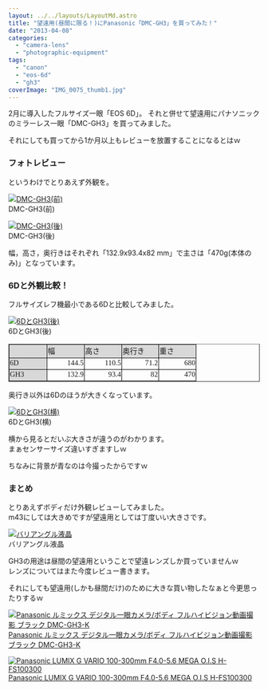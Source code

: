 ```yaml
---
layout: ../../layouts/LayoutMd.astro
title: "望遠用(昼間に限る！)にPanasonic「DMC-GH3」を買ってみた！"
date: "2013-04-08"
categories: 
  - "camera-lens"
  - "photographic-equipment"
tags: 
  - "canon"
  - "eos-6d"
  - "gh3"
coverImage: "IMG_0075_thumb1.jpg"
---
```


2月に導入したフルサイズ一眼「EOS 6D」。 それと併せて望遠用にパナソニックのミラーレス一眼「DMC-GH3」を買ってみました。

それにしても買ってから1か月以上もレビューを放置することになるとはｗ

### フォトレビュー

というわけでとりあえず外観を。

[![DMC-GH3(前)](images/IMG_0075_thumb.jpg "DMC-GH3(前)")](//mizuka123.net/wp-content/uploads/2013/04/IMG_0075.jpg)  
DMC-GH3(前)

[![DMC-GH3(後)](images/IMG_0076_thumb.jpg "DMC-GH3(後)")](//mizuka123.net/wp-content/uploads/2013/04/IMG_0076.jpg)  
DMC-GH3(後)

幅，高さ，奥行きはそれぞれ「132.9x93.4x82 mm」で主さは「470g(本体のみ)」となっています。

### 6Dと外観比較！

フルサイズレフ機最小である6Dと比較してみました。

[![6DとGH3(後)](images/DSC03361_thumb.jpg "6DとGH3(後)")](//mizuka123.net/wp-content/uploads/2013/04/DSC03361.jpg)  
6DとGH3(後)

<table style="border-collapse: collapse; line-height: normal" cellspacing="0" cellpadding="0" width="362" border="1"><colgroup><col style="width: 54pt" width="72"></colgroup><tbody><tr style="height: 13.5pt"><td class="xl66" style="border-left-width: 0.5pt; border-right-width: 0.5pt; border-top-color: windowtext; vertical-align: middle; border-bottom-width: 0.5pt; border-bottom-color: windowtext; padding-top: 1px; padding-left: 1px; border-right-color: windowtext; padding-right: 1px; border-top-width: 0.5pt; background-color: #d8d8d8; border-left-color: windowtext" height="18" width="73">&nbsp;</td><td class="xl66" style="border-right-width: 0.5pt; border-top-color: windowtext; vertical-align: middle; border-bottom-width: 0.5pt; border-bottom-color: windowtext; padding-top: 1px; padding-left: 1px; border-left: medium none; border-right-color: windowtext; padding-right: 1px; border-top-width: 0.5pt; background-color: #d8d8d8" width="72"><span style="font-family: 'ＭＳ Ｐゴシック'"><span style="font-size: 11pt">幅</span></span></td><td class="xl66" style="border-right-width: 0.5pt; border-top-color: windowtext; vertical-align: middle; border-bottom-width: 0.5pt; border-bottom-color: windowtext; padding-top: 1px; padding-left: 1px; border-left: medium none; border-right-color: windowtext; padding-right: 1px; border-top-width: 0.5pt; background-color: #d8d8d8" width="72"><span style="font-family: 'ＭＳ Ｐゴシック'"><span style="font-size: 11pt">高さ</span></span></td><td class="xl66" style="border-right-width: 0.5pt; border-top-color: windowtext; vertical-align: middle; border-bottom-width: 0.5pt; border-bottom-color: windowtext; padding-top: 1px; padding-left: 1px; border-left: medium none; border-right-color: windowtext; padding-right: 1px; border-top-width: 0.5pt; background-color: #d8d8d8" width="71"><span style="font-family: 'ＭＳ Ｐゴシック'"><span style="font-size: 11pt">奥行き</span></span></td><td class="xl66" style="border-right-width: 0.5pt; border-top-color: windowtext; vertical-align: middle; border-bottom-width: 0.5pt; border-bottom-color: windowtext; padding-top: 1px; padding-left: 1px; border-left: medium none; border-right-color: windowtext; padding-right: 1px; border-top-width: 0.5pt; background-color: #d8d8d8" width="72"><span style="font-family: 'ＭＳ Ｐゴシック'"><span style="font-size: 11pt">重さ</span></span></td></tr><tr style="height: 13.5pt"><td class="xl66" style="border-left-width: 0.5pt; border-top: medium none; border-right-width: 0.5pt; vertical-align: middle; border-bottom-width: 0.5pt; border-bottom-color: windowtext; padding-top: 1px; padding-left: 1px; border-right-color: windowtext; padding-right: 1px; background-color: #d8d8d8; border-left-color: windowtext" height="18" width="73"><span style="font-family: 'ＭＳ Ｐゴシック'"><span style="font-size: 11pt">6D</span></span></td><td class="xl65" style="border-top: medium none; border-right-width: 0.5pt; vertical-align: middle; border-bottom-width: 0.5pt; border-bottom-color: windowtext; padding-top: 1px; padding-left: 1px; border-left: medium none; border-right-color: windowtext; padding-right: 1px; background-color: transparent" width="72" align="right"><span style="font-family: 'ＭＳ Ｐゴシック'"><span style="font-size: 11pt">144.5</span></span></td><td class="xl65" style="border-top: medium none; border-right-width: 0.5pt; vertical-align: middle; border-bottom-width: 0.5pt; border-bottom-color: windowtext; padding-top: 1px; padding-left: 1px; border-left: medium none; border-right-color: windowtext; padding-right: 1px; background-color: transparent" width="72" align="right"><span style="font-family: 'ＭＳ Ｐゴシック'"><span style="font-size: 11pt">110.5</span></span></td><td class="xl65" style="border-top: medium none; border-right-width: 0.5pt; vertical-align: middle; border-bottom-width: 0.5pt; border-bottom-color: windowtext; padding-top: 1px; padding-left: 1px; border-left: medium none; border-right-color: windowtext; padding-right: 1px; background-color: transparent" width="71" align="right"><span style="font-family: 'ＭＳ Ｐゴシック'"><span style="font-size: 11pt">71.2</span></span></td><td class="xl65" style="border-top: medium none; border-right-width: 0.5pt; vertical-align: middle; border-bottom-width: 0.5pt; border-bottom-color: windowtext; padding-top: 1px; padding-left: 1px; border-left: medium none; border-right-color: windowtext; padding-right: 1px; background-color: transparent" width="72" align="right"><span style="font-family: 'ＭＳ Ｐゴシック'"><span style="font-size: 11pt">680</span></span></td></tr><tr style="height: 13.5pt"><td class="xl66" style="border-left-width: 0.5pt; border-top: medium none; border-right-width: 0.5pt; vertical-align: middle; border-bottom-width: 0.5pt; border-bottom-color: windowtext; padding-top: 1px; padding-left: 1px; border-right-color: windowtext; padding-right: 1px; background-color: #d8d8d8; border-left-color: windowtext" height="18" width="73"><span style="font-family: 'ＭＳ Ｐゴシック'"><span style="font-size: 11pt">GH3</span></span></td><td class="xl65" style="border-top: medium none; border-right-width: 0.5pt; vertical-align: middle; border-bottom-width: 0.5pt; border-bottom-color: windowtext; padding-top: 1px; padding-left: 1px; border-left: medium none; border-right-color: windowtext; padding-right: 1px; background-color: transparent" width="72" align="right"><span style="font-family: 'ＭＳ Ｐゴシック'"><span style="font-size: 11pt">132.9</span></span></td><td class="xl65" style="border-top: medium none; border-right-width: 0.5pt; vertical-align: middle; border-bottom-width: 0.5pt; border-bottom-color: windowtext; padding-top: 1px; padding-left: 1px; border-left: medium none; border-right-color: windowtext; padding-right: 1px; background-color: transparent" width="72" align="right"><span style="font-family: 'ＭＳ Ｐゴシック'"><span style="font-size: 11pt">93.4</span></span></td><td class="xl65" style="border-top: medium none; border-right-width: 0.5pt; vertical-align: middle; border-bottom-width: 0.5pt; border-bottom-color: windowtext; padding-top: 1px; padding-left: 1px; border-left: medium none; border-right-color: windowtext; padding-right: 1px; background-color: transparent" width="71" align="right"><span style="font-family: 'ＭＳ Ｐゴシック'"><span style="font-size: 11pt">82</span></span></td><td class="xl65" style="border-top: medium none; border-right-width: 0.5pt; vertical-align: middle; border-bottom-width: 0.5pt; border-bottom-color: windowtext; padding-top: 1px; padding-left: 1px; border-left: medium none; border-right-color: windowtext; padding-right: 1px; background-color: transparent" width="72" align="right"><span style="font-family: 'ＭＳ Ｐゴシック'"><span style="font-size: 11pt">470</span></span></td></tr></tbody></table>

奥行き以外は6Dのほうが大きくなっています。

[![6DとGH3(横)](images/DSC03362_thumb.jpg "6DとGH3(横)")](//mizuka123.net/wp-content/uploads/2013/04/DSC03362.jpg)  
6DとGH3(横)

横から見るとだいぶ大きさが違うのがわかります。  
まぁセンサーサイズ違いすぎますしｗ

ちなみに背景が青なのは今撮ったからですｗ

### まとめ

とりあえずボディだけ外観レビューしてみました。  
m43にしては大きめですが望遠用としては丁度いい大きさです。

[![バリアングル液晶](images/DSC03363_thumb.jpg "バリアングル液晶")](//mizuka123.net/wp-content/uploads/2013/04/DSC03363.jpg)  
バリアングル液晶

GH3の用途は昼間の望遠用ということで望遠レンズしか買っていませんｗ  
レンズについてはまた今度レビュー書きます。

それにしても望遠用(しかも昼間だけ)のために大きな買い物したなぁと今更思ったりするｗ

[![Panasonic ルミックス デジタル一眼カメラ/ボディ フルハイビジョン動画撮影 ブラック DMC-GH3-K](images/414vmzTgGNL._SL160_.jpg)  
Panasonic ルミックス デジタル一眼カメラ/ボディ フルハイビジョン動画撮影 ブラック DMC-GH3-K  
](https://www.amazon.co.jp/exec/obidos/ASIN/B00AAQN4VG/mizuka123-22/ref=nosim)

[![Panasonic LUMIX G VARIO 100-300mm F4.0-5.6 MEGA O.I.S H-FS100300](images/41bvvzX3d2L._SL160_.jpg)  
Panasonic LUMIX G VARIO 100-300mm F4.0-5.6 MEGA O.I.S H-FS100300  
](https://www.amazon.co.jp/exec/obidos/ASIN/B0043XY8YO/mizuka123-22/ref=nosim)
